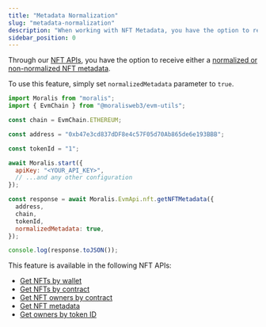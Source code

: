 ```yaml
---
title: "Metadata Normalization"
slug: "metadata-normalization"
description: "When working with NFT Metadata, you have the option to receive either a normalized or non-normalized metadata from our NFT APIs."
sidebar_position: 0
---
```


Through our [NFT APIs](/web3-data-api/evm/nft-api), you have the option to receive either a [normalized or non-normalized NFT metadata](/web3-data-api/metadata-normalization/normalized-vs-non-normalized-metadata).

To use this feature, simply set `normalizedMetadata` parameter to `true`.

```javascript
import Moralis from "moralis";
import { EvmChain } from "@moralisweb3/evm-utils";

const chain = EvmChain.ETHEREUM;

const address = "0xb47e3cd837dDF8e4c57F05d70Ab865de6e193BBB";

const tokenId = "1";

await Moralis.start({
  apiKey: "<YOUR_API_KEY>",
  // ...and any other configuration
});

const response = await Moralis.EvmApi.nft.getNFTMetadata({
  address,
  chain,
  tokenId,
  normalizedMetadata: true,
});

console.log(response.toJSON());
```

This feature is available in the following NFT APIs:

- [Get NFTs by wallet](/web3-data-api/reference/get-wallet-nfts)
- [Get NFTs by contract](/web3-data-api/reference/get-contract-nfts)
- [Get NFT owners by contract](/web3-data-api/reference/get-nft-owners)
- [Get NFT metadata](/web3-data-api/reference/get-nft-metadata)
- [Get owners by token ID](/web3-data-api/reference/get-nft-token-id-owners)
